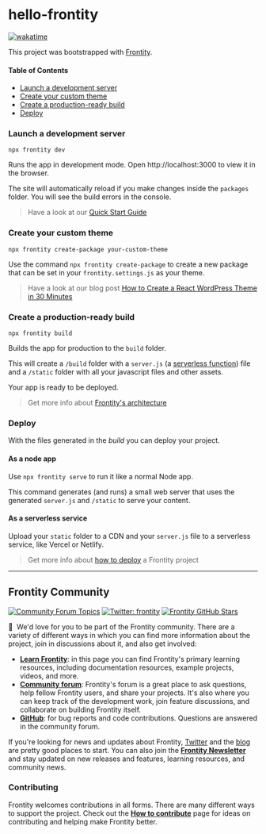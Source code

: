 # hello-frontity

[![wakatime](https://wakatime.com/badge/github/hussam-aldarwish/wp-frontity-get-started.svg)](https://wakatime.com/badge/github/hussam-aldarwish/wp-frontity-get-started)

This project was bootstrapped with [Frontity](https://frontity.org/).

#### Table of Contents

- [Launch a development server](#launch-a-development-server)
- [Create your custom theme](#create-your-custom-theme)
- [Create a production-ready build](#create-a-production-ready-build)
- [Deploy](#deploy)

### Launch a development server

```
npx frontity dev
```

Runs the app in development mode. Open http://localhost:3000 to view it in the browser.

The site will automatically reload if you make changes inside the `packages` folder. You will see the build errors in the console.

> Have a look at our [Quick Start Guide](https://docs.frontity.org/getting-started/quick-start-guide)

### Create your custom theme

```
npx frontity create-package your-custom-theme
```

Use the command `npx frontity create-package` to create a new package that can be set in your `frontity.settings.js` as your theme.

> Have a look at our blog post [How to Create a React WordPress Theme in 30 Minutes](https://frontity.org/blog/how-to-create-a-react-theme-in-30-minutes/)

### Create a production-ready build

```
npx frontity build
```

Builds the app for production to the `build` folder.

This will create a `/build` folder with a `server.js` (a [serverless function](https://vercel.com/docs/v2/serverless-functions/introduction)) file and a `/static` folder with all your javascript files and other assets.

Your app is ready to be deployed.

> Get more info about [Frontity's architecture](https://docs.frontity.org/architecture)

### Deploy

With the files generated in the _build_ you can deploy your project.

#### As a node app

Use `npx frontity serve` to run it like a normal Node app.

This command generates (and runs) a small web server that uses the generated `server.js` and `/static` to serve your content.

#### As a serverless service

Upload your `static` folder to a CDN and your `server.js` file to a serverless service, like Vercel or Netlify.

> Get more info about [how to deploy](https://docs.frontity.org/deployment) a Frontity project

---

## Frontity Community

[![Community Forum Topics](https://img.shields.io/discourse/topics?color=blue&label=community%20forum&server=https%3A%2F%2Fcommunity.frontity.org%2F)](https://community.frontity.org/) [![Twitter: frontity](https://img.shields.io/twitter/follow/frontity?style=social)](https://twitter.com/frontity) [![Frontity GitHub Stars](https://img.shields.io/github/stars/frontity/frontity?style=social)](https://github.com/frontity/frontity)

👋 &nbsp;We'd love for you to be part of the Frontity community. There are a variety of different ways in which you can find more information about the project, join in discussions about it, and also get involved:

- **[Learn Frontity](https://frontity.org/learn/)**: in this page you can find Frontity's primary learning resources, including documentation resources, example projects, videos, and more.
- **[Community forum](https://community.frontity.org/)**: Frontity's forum is a great place to ask questions, help fellow Frontity users, and share your projects. It's also where you can keep track of the development work, join feature discussions, and collaborate on building Frontity itself.
- **[GitHub](https://github.com/frontity/frontity)**: for bug reports and code contributions. Questions are answered in the community forum.

If you're looking for news and updates about Frontity, [Twitter](https://twitter.com/frontity) and the [blog](https://frontity.org/blog/) are pretty good places to start. You can also join the **[Frontity Newsletter](https://frontity.org/newsletter/)** and stay updated on new releases and features, learning resources, and community news.

### Contributing

Frontity welcomes contributions in all forms. There are many different ways to support the project. Check out the **[How to contribute](https://docs.frontity.org/contributing/how-to-contribute)** page for ideas on contributing and helping make Frontity better.
